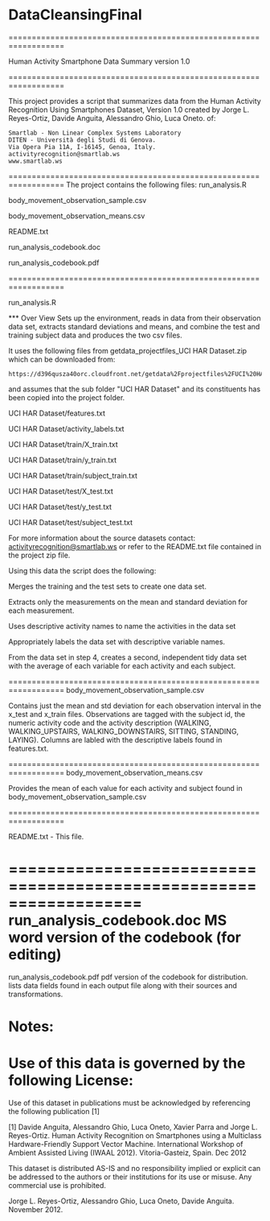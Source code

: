 # DataCleansingFinal

==================================================================

Human Activity Smartphone Data Summary version 1.0

==================================================================

This project provides a script that summarizes data from the Human Activity Recognition Using Smartphones Dataset, Version 1.0 created by Jorge L. Reyes-Ortiz,  Davide Anguita, Alessandro Ghio, Luca Oneto. of:

	Smartlab - Non Linear Complex Systems Laboratory
	DITEN - Università degli Studi di Genova.
	Via Opera Pia 11A, I-16145, Genoa, Italy.
	activityrecognition@smartlab.ws
	www.smartlab.ws
	
==================================================================
The project contains the following files:
run_analysis.R

body_movement_observation_sample.csv

body_movement_observation_means.csv

README.txt

run_analysis_codebook.doc

run_analysis_codebook.pdf



==================================================================

run_analysis.R

*** Over View
Sets up the environment, reads in data from their observation data set, extracts standard deviations and means, and combine the test and training subject data and produces the two csv files.  

It uses the following files from getdata_projectfiles_UCI HAR Dataset.zip which can be downloaded from:

	https://d396qusza40orc.cloudfront.net/getdata%2Fprojectfiles%2FUCI%20HAR%20Dataset.zip  
	
and assumes that the sub folder "UCI HAR Dataset" and its constituents has been copied into the project folder.

UCI HAR Dataset/features.txt

UCI HAR Dataset/activity_labels.txt

UCI HAR Dataset/train/X_train.txt

UCI HAR Dataset/train/y_train.txt

UCI HAR Dataset/train/subject_train.txt

UCI HAR Dataset/test/X_test.txt

UCI HAR Dataset/test/y_test.txt

UCI HAR Dataset/test/subject_test.txt

For more information about the source datasets contact: activityrecognition@smartlab.ws or refer to the README.txt file contained in the project zip file.

Using this data the script does the following:

Merges the training and the test sets to create one data set.

Extracts only the measurements on the mean and standard deviation for each measurement. 

Uses descriptive activity names to name the activities in the data set

Appropriately labels the data set with descriptive variable names. 

From the data set in step 4, creates a second, independent tidy data set with the average of each variable for each activity and each subject.


==================================================================
body_movement_observation_sample.csv

Contains just the mean and std deviation for each observation interval in the x_test and x_train files.  Observations are tagged with the subject id, the numeric activity code and the activity description (WALKING, WALKING_UPSTAIRS, WALKING_DOWNSTAIRS, SITTING, STANDING, LAYING).  Columns are labled with the descriptive labels found in features.txt.

==================================================================
body_movement_observation_means.csv

Provides the mean of each value for each activity and subject found in body_movement_observation_sample.csv


==================================================================

README.txt  - This file.

==================================================================
run_analysis_codebook.doc
MS word version of the codebook (for editing) 
==================================================================
run_analysis_codebook.pdf
pdf version of the codebook for distribution.  lists data fields found in each output file along with their sources and transformations.


Notes: 
======
Use of this data is governed by the following License:
========
Use of this dataset in publications must be acknowledged by referencing the following publication [1] 

[1] Davide Anguita, Alessandro Ghio, Luca Oneto, Xavier Parra and Jorge L. Reyes-Ortiz. Human Activity Recognition on Smartphones using a Multiclass Hardware-Friendly Support Vector Machine. International Workshop of Ambient Assisted Living (IWAAL 2012). Vitoria-Gasteiz, Spain. Dec 2012

This dataset is distributed AS-IS and no responsibility implied or explicit can be addressed to the authors or their institutions for its use or misuse. Any commercial use is prohibited.

Jorge L. Reyes-Ortiz, Alessandro Ghio, Luca Oneto, Davide Anguita. November 2012.
